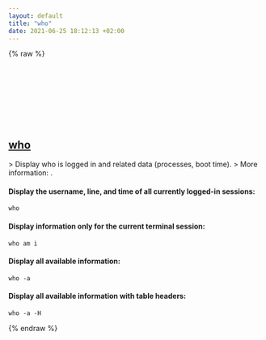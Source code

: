 ```yaml
---
layout: default
title: "who"
date: 2021-06-25 18:12:13 +02:00
---
```

{% raw %}
<h2 id="who">
  <a href="/en/common/who.html">who</a> <a href="#who"><svg class="icon">
    <use href="/assets/images/unicode_sprite.svg#link" />
  </svg></a>
</h2>
> Display who is logged in and related data (processes, boot time).
> More information: <https://www.gnu.org/software/coreutils/who>.

#### Display the username, line, and time of all currently logged-in sessions:
```shell
who
```
#### Display information only for the current terminal session:
```shell
who am i
```
#### Display all available information:
```shell
who -a
```
#### Display all available information with table headers:
```shell
who -a -H
```
{% endraw %}